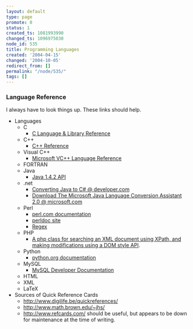 ```yaml
---
layout: default
type: page
promote: 0
status: 1
created_ts: 1081993990
changed_ts: 1096975030
node_id: 535
title: Programming Languages
created: '2004-04-15'
changed: '2004-10-05'
redirect_from: []
permalink: "/node/535/"
tags: []
---
```

###  Language Reference
I always have to look things up.  These links should help.
* Languages
    * C
        * [C Language & Library Reference](http://www-ccs.ucsd.edu/c/)
    * C++
        * [C++ Reference](http://www.cppreference.com/)
    * Visual C++
        * [Microsoft VC++ Language Reference](http://msdn.microsoft.com/library/default.asp?url=/library/en-us/vcedit/html/vcoriVisualCReferenceNode.asp)
    * FORTRAN
    * Java
        * [Java 1.4.2 API](http://java.sun.com/j2se/1.4.2/docs/api/index.html)
    * .net
        * [Converting Java to C# @ developer.com](http://www.developer.com/net/csharp/article.php/2235411)
        * [Download The Microsoft Java Language Conversion Assistant 2.0 @ microsoft.com](http://msdn.microsoft.com/vstudio/downloads/tools/jlca/)
    * Perl
        * [perl.com documentation](http://www.perl.com/pub/q/documentation)
        * [perldoc site](http://www.perldoc.com/)
        * [Regex](http://www.anaesthetist.com/mnm/perl/regex.htm)
    * PHP
        * [A php class for searching an XML document using XPath, and making modifications using a DOM style API](http://sourceforge.net/projects/phpxpath/).
    * Python
        * [python.org documentation](http://www.python.org/doc/current/)
    * MySQL
        * [MySQL Developer Documentation](http://dev.mysql.com/doc/)
    * HTML
    * XML
    * LaTeX
* Sources of Quick Reference Cards
    * <http://www.digilife.be/quickreferences/>
    * <http://www.math.brown.edu/~jhs/>
    * <http://www.refcards.com/> should be useful, but appears to be down for maintenance at the time of writing.
